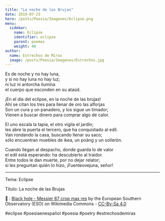 ```yaml
---
title: "La noche de las Brujas"
date: 2019-07-23
hero: /posts/Poesia/Imagenes/Eclipse.png
menu:
  sidebar:
    name: Eclipse
    identifier: eclipse
    parent: poemas
    weight: 40
author:
  name: Estrechos de Miras
  image: /posts/Poesia/Imagenes/Estrechos.jpg
---
```


Es de noche y no hay luna, \
y si no hay luna no hay luz; \
ni luz ni antorcha ilumina \
el cuerpo que esconden en su ataúd.

 ¡En el día del eclipse, en la noche de las brujas! \
Ahí se citan los tres para llenar de oro las alforjas \
Son un cura y un panadero, y los sigue un timador; \
Vienen a buscar dinero para comprar algo de calor.

El uno escala la tapia, el otro vigila el jardín; \
les abre la puerta el tercero, que ha conquistado al edil. \
Van rondando la casa, buscando llenar su saco; \
sólo encuentran muebles de ikea, un poäng y un sollerön.

Cuando llegan al despacho, donde guarda lo de valor \
el edil está esperando: ha descubierto al traidor. \
Entre todos le dan muerte, por no dejar relator; \
si les preguntan quién lo hizo, ¡Fuenteovejuna, señor!

---

Tema: Eclipse

Título: La noche de las Brujas

📸 : [Black hole - Messier 87 crop max res](https://commons.wikimedia.org/wiki/File:Black_hole_-_Messier_87_crop_max_res.jpg) by the  European Southern Observatory (ESO) on Wikimedia Commons - [CC-By-Sa 4.0](https://creativecommons.org/licenses/by/4.0/deed.en)

#eclipse #poesiaenespañol #poesia #poetry #estrechosdemiras

